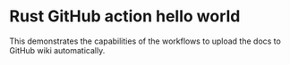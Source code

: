 # Rust GitHub action hello world

This demonstrates the capabilities of the workflows to upload the docs to GitHub wiki automatically.
